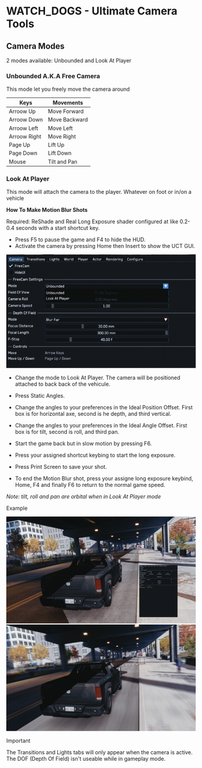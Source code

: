 # WATCH_DOGS - Ultimate Camera Tools 

## Camera Modes

2 modes available: Unbounded and Look At Player

### Unbounded A.K.A Free Camera

This mode let you freely move the camera around

| Keys  | Movements |
| ------------- | ------------- |
| Arroow Up  | Move Forward  |
| Arroow Down  | Move Backward  |
| Arroow Left  | Move Left  |
| Arroow Right  | Move Right  |
| Page Up  | Lift Up  |
| Page Down  | Lift Down |
| Mouse | Tilt and Pan  |

### Look At Player

This mode will attach the camera to the player. Whatever on foot or in/on a vehicle

**__How To Make Motion Blur Shots__**

Required: ReShade and Real Long Exposure shader configured at like 0.2-0.4 seconds with a start shortcut key.

- Press F5 to pause the game and F4 to hide the HUD.
- Activate the camera by pressing Home then Insert to show the UCT GUI.
<img src="images/UCT-01.png" />

- Change the mode to Look At Player. The camera will be positioned attached to back back of the vehicule.
  
- Press Static Angles.
- Change the angles to your preferences in the Ideal Position Offset.
  First box is for horizontal axe, second is he depth, and third vertical.
- Change the angles to your preferences in the Ideal Angle Offset.
  First box is for tilt, second is roll, and third pan.
- Start the game back but in slow motion by pressing F6.
- Press your assigned shortcut keybing to start the long exposure. 
- Press Print Screen to save your shot.
- To end the Motion Blur shot, press your assigne long exposure keybind, Home, F4 and finally F6 to return to the normal game speed.

*Note: tilt, roll and pan are orbital when in Look At Player mode*

Example

<img src="images/UCT-02.png" />
<img src="images/UCT-03.png" />

>[!IMPORTANT]
>The Transitions and Lights tabs will only appear when the camera is active.
>The DOF (Depth Of Field) isn't useable while in gameplay mode.

